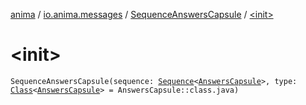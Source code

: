 [anima](../../index.md) / [io.anima.messages](../index.md) / [SequenceAnswersCapsule](index.md) / [&lt;init&gt;](./-init-.md)

# &lt;init&gt;

`SequenceAnswersCapsule(sequence: `[`Sequence`](https://kotlinlang.org/api/latest/jvm/stdlib/kotlin.sequences/-sequence/index.html)`<`[`AnswersCapsule`](../-answers-capsule/index.md)`>, type: `[`Class`](https://docs.oracle.com/javase/6/docs/api/java/lang/Class.html)`<`[`AnswersCapsule`](../-answers-capsule/index.md)`> = AnswersCapsule::class.java)`